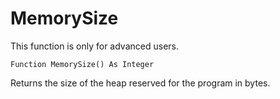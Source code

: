 <!--advanced-->
MemorySize
==========
This function is only for advanced users.

```eppabasic
Function MemorySize() As Integer
```

Returns the size of the heap reserved for the program in bytes.
